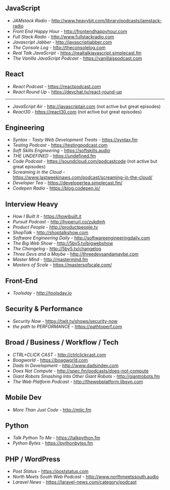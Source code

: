 ## JavaScript
- *JAMstack Radio* - http://www.heavybit.com/library/podcasts/jamstack-radio
- *Front End Happy Hour* - http://frontendhappyhour.com
- *Full Stack Radio* - http://www.fullstackradio.com
- *Javascript Jabber* - http://javascriptjabber.com
- *The Console Log* - http://theconsolelog.com
- *Real Talk JavaScript* - https://realtalkjavascript.simplecast.fm
- *The Vanilla JavaScript Podcast* - https://vanillajspodcast.com

## React
- *React Podcast* - https://reactpodcast.com
- *React Round Up* - https://devchat.tv/react-round-up

<hr>

- *JavaScript Air* - http://javascriptair.com (not active but great episodes)
- *React30* - https://react30.com (not active but great episodes)

## Engineering
- *Syntax - Tasty Web Development Treats* - https://syntax.fm
- *Testing Podcast* - https://testingpodcast.com
- *Soft Skills Engineering* - https://softskills.audio
- *THE UNDEFINED* - https://undefined.fm
- *Code Podcast* - https://soundcloud.com/podcastcode (not active but great episodes)
- *Screaming in the Cloud* - https://www.lastweekinaws.com/podcast/screaming-in-the-cloud/
- *Developer Tea* - https://developertea.simplecast.fm/
- *Codepen Radio* - https://blog.codepen.io/

## Interview Heavy
- *How I Built It* -  https://howibuilt.it
- *Pursuit Podcast* - http://hyperurl.co/zukdmh
- *Product People* - http://productpeople.tv
- *ShopTalk* - http://shoptalkshow.com
- *Software Engineering Daily* - http://softwareengineeringdaily.com
- *The Big Web Show* - http://5by5.tv/bigwebshow
- *The Changelog* - http://5by5.tv/changelog
- *Three Devs and a Maybe* - http://threedevsandamaybe.com
- *Master Mind* - http://mastermind.fm
- *Masters of Scale* - https://mastersofscale.com/

## Front-End
- *Toolsday* - http://toolsday.io

## Security & Performance
- *Security Now* - https://twit.tv/shows/security-now
- *the path to PERFORMANCE* - https://pathtoperf.com

## Broad / Business / Workflow / Tech
- *CTRL+CLICK CAST* - http://ctrlclickcast.com
- *Boagworld* - https://boagworld.com
- *Dads In Development* - http://www.dadsindev.com
- *Does Not Compute* - http://spec.fm/podcasts/does-not-compute
- *Giant Robots Smashing Into Other Giant Robots* - http://giantrobots.fm
- *The Web Platform Podcast* - http://thewebplatform.libsyn.com

## Mobile Dev
- *More Than Just Code* - http://mtjc.fm

## Python
- *Talk Python To Me* - https://talkpython.fm
- *Python Bytes* - https://pythonbytes.fm

## PHP / WordPress
- *Post Status* - https://poststatus.com
- *North Meets South Web Podcast* - http://www.northmeetssouth.audio
- *Laravel News* - https://laravel-news.com/category/podcast
